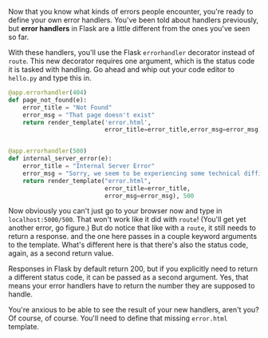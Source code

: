 Now that you know what kinds of errors people encounter, you're ready to define your own error handlers. You've been told about handlers previously, but **error handlers** in Flask are a little different from the ones you've seen so far.

With these handlers, you'll use the Flask `errorhandler` decorator instead of `route`. This new decorator requires one argument, which is the status code it is tasked with handling. Go ahead and whip out your code editor to `hello.py` and type this in.

```python
@app.errorhandler(404)
def page_not_found(e):
    error_title = "Not Found"
    error_msg = "That page doesn't exist"
    return render_template('error.html',
                           error_title=error_title,error_msg=error_msg), 404


@app.errorhandler(500)
def internal_server_error(e):
    error_title = "Internal Server Error"
    error_msg = "Sorry, we seem to be experiencing some technical difficulties"
    return render_template("error.html",
                           error_title=error_title,
                           error_msg=error_msg), 500
```

Now obviously you can't just go to your browser now and type in `localhost:5000/500`. That won't work like it did with `route`! (You'll get yet another error, go figure.) But do notice that like with a `route`, it still needs to return a response. and the one here passes in a couple keyword arguments to the template. What's different here is that there's also the status code, again, as a second return value.

Responses in Flask by default return 200, but if you explicitly need to return a different status code, it can be passed as a second argument. Yes, that means your error handlers have to return the number they are supposed to handle.

You're anxious to be able to see the result of your new handlers, aren't you? Of course, of course. You'll need to define that missing `error.html` template.